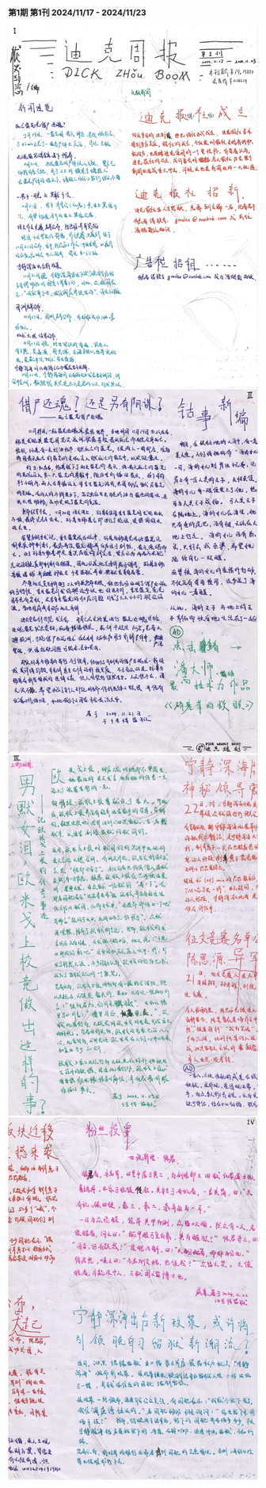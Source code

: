 ### 第1期 第1刊 2024/11/17 - 2024/11/23

![1.jpeg](1.jpeg)
![2.jpeg](2.jpeg)
![3.jpeg](3.jpeg)
![4.jpeg](4.jpeg)